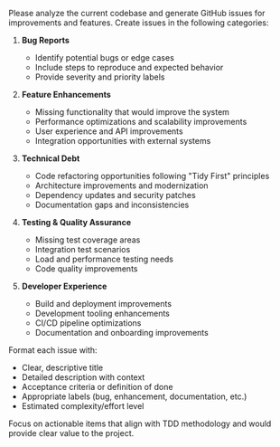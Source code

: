 Please analyze the current codebase and generate GitHub issues for improvements and features. Create issues in the following categories:

1. **Bug Reports**
   - Identify potential bugs or edge cases
   - Include steps to reproduce and expected behavior
   - Provide severity and priority labels

2. **Feature Enhancements**
   - Missing functionality that would improve the system
   - Performance optimizations and scalability improvements
   - User experience and API improvements
   - Integration opportunities with external systems

3. **Technical Debt**
   - Code refactoring opportunities following "Tidy First" principles
   - Architecture improvements and modernization
   - Dependency updates and security patches
   - Documentation gaps and inconsistencies

4. **Testing & Quality Assurance**
   - Missing test coverage areas
   - Integration test scenarios
   - Load and performance testing needs
   - Code quality improvements

5. **Developer Experience**
   - Build and deployment improvements
   - Development tooling enhancements
   - CI/CD pipeline optimizations
   - Documentation and onboarding improvements

Format each issue with:
- Clear, descriptive title
- Detailed description with context
- Acceptance criteria or definition of done
- Appropriate labels (bug, enhancement, documentation, etc.)
- Estimated complexity/effort level

Focus on actionable items that align with TDD methodology and would provide clear value to the project.
